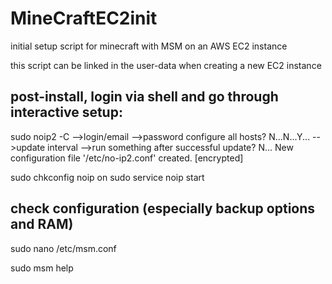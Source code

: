 MineCraftEC2init
================

initial setup script for minecraft with MSM on an AWS EC2 instance

this script can be linked in the user-data when creating a new EC2 instance


post-install, login via shell and go through interactive setup:
-----------------
sudo noip2 -C
-->login/email
-->password
configure all hosts? N...N...Y...
-->update interval
-->run something after successful update? N...
New configuration file '/etc/no-ip2.conf' created. [encrypted]

sudo chkconfig noip on
sudo service noip start

 
check configuration (especially backup options and RAM)
-----------------
sudo nano /etc/msm.conf

sudo msm help
